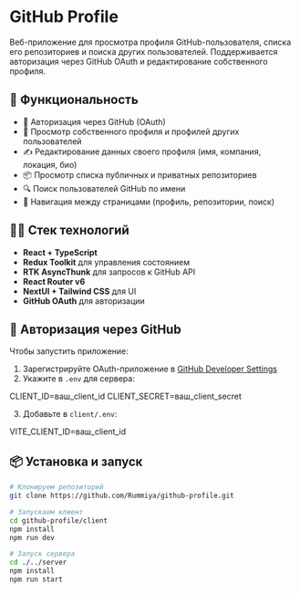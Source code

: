 # GitHub Profile

Веб-приложение для просмотра профиля GitHub-пользователя, списка его репозиториев и поиска других пользователей. Поддерживается авторизация через GitHub OAuth и редактирование собственного профиля.

## 🚀 Функциональность

- 🔐 Авторизация через GitHub (OAuth)
- 👤 Просмотр собственного профиля и профилей других пользователей
- ✍️ Редактирование данных своего профиля (имя, компания, локация, био)
- 📦 Просмотр списка публичных и приватных репозиториев
- 🔍 Поиск пользователей GitHub по имени
- 🧭 Навигация между страницами (профиль, репозитории, поиск)

## 🧑‍💻 Стек технологий

- **React + TypeScript**
- **Redux Toolkit** для управления состоянием
- **RTK AsyncThunk** для запросов к GitHub API
- **React Router v6**
- **NextUI + Tailwind CSS** для UI
- **GitHub OAuth** для авторизации

## 🔐 Авторизация через GitHub

Чтобы запустить приложение:

1. Зарегистрируйте OAuth-приложение в [GitHub Developer Settings](https://github.com/settings/developers)
2. Укажите в `.env` для сервера:

CLIENT_ID=ваш_client_id
CLIENT_SECRET=ваш_client_secret

3. Добавьте в `client/.env`:

VITE_CLIENT_ID=ваш_client_id

## 📦 Установка и запуск

```bash
# Клонируем репозиторий
git clone https://github.com/Rummiya/github-profile.git

# Запускаем клиент
cd github-profile/client
npm install
npm run dev

# Запуск сервера
cd ./../server
npm install
npm run start
```
